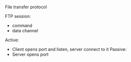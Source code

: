 File transfer protocol

FTP session:
* command
* data channel

Active:
* Client opens port and listen, server connect to it
Passive:
* Server opens port